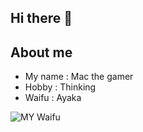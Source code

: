 ## Hi there 👋

<!--
**Mackovlak/Mackovlak** is a ✨ _special_ ✨ repository because its `README.md` (this file) appears on your GitHub profile.

Here are some ideas to get you started:

- 🔭 I’m currently working on ...
- 🌱 I’m currently learning ...
- 👯 I’m looking to collaborate on ...
- 🤔 I’m looking for help with ...
- 💬 Ask me about ...
- 📫 How to reach me: ...
- 😄 Pronouns: ...
- ⚡ Fun fact: ...
-->

## About me
- My name  : Mac the gamer
- Hobby    : Thinking 
- Waifu    : Ayaka

![MY Waifu](https://foto.kontan.co.id/eQpBGeMMmMkhHSwU5oO1RAn-Gjw=/smart/2021/07/15/2100661850p.jpg)

